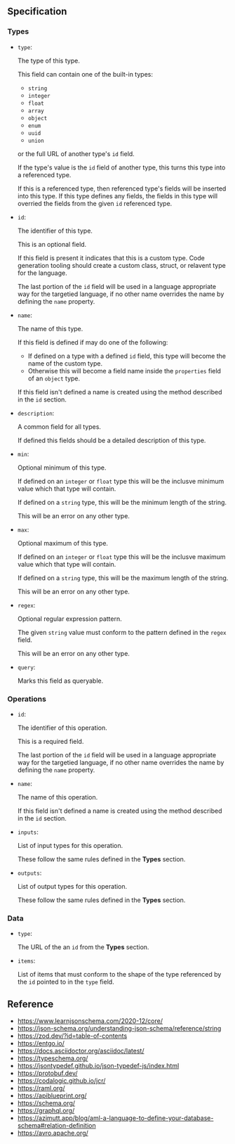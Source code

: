 ## Specification

### Types

-   `type`:

    The type of this type.

    This field can contain one of the built-in types:

    -   `string`
    -   `integer`
    -   `float`
    -   `array`
    -   `object`
    -   `enum`
    -   `uuid`
    -   `union`

    or the full URL of another type's `id` field.

    If the type's value is the `id` field of another type, this turns
    this type into a referenced type.

    If this is a referenced type, then referenced type's fields will
    be inserted into this type. If this type defines any fields, the
    fields in this type will overried the fields from the given `id`
    referenced type.

-   `id`:

    The identifier of this type.

    This is an optional field.

    If this field is present it indicates that this is a custom type.
    Code generation tooling should create a custom class, struct, or
    relavent type for the language.

    The last portion of the `id` field will be used in a language
    appropriate way for the targetied language, if no other name
    overrides the name by defining the `name` property.

-   `name`:

    The name of this type.

    If this field is defined if may do one of the following:

    -   If defined on a type with a defined `id` field, this type will
        become the name of the custom type.
    -   Otherwise this will become a field name inside the `properties`
        field of an `object` type.

    If this field isn't defined a name is created using the method described
    in the `id` section.

-   `description`:

    A common field for all types.

    If defined this fields should be a detailed description of this
    type.

-   `min`:

    Optional minimum of this type.

    If defined on an `integer` or `float` type this will be the inclusve
    minimum value which that type will contain.

    If defined on a `string` type, this will be the minimum length of
    the string.

    This will be an error on any other type.

-   `max`:

    Optional maximum of this type.

    If defined on an `integer` or `float` type this will be the inclusve
    maximum value which that type will contain.

    If defined on a `string` type, this will be the maximum length of
    the string.

    This will be an error on any other type.

-   `regex`:

    Optional regular expression pattern.

    The given `string` value must conform to the pattern defined in the
    `regex` field.

    This will be an error on any other type.

-   `query`:

    Marks this field as queryable.

### Operations

-   `id`:

    The identifier of this operation.

    This is a required field.

    The last portion of the `id` field will be used in a language
    appropriate way for the targetied language, if no other name
    overrides the name by defining the `name` property.

-   `name`:

    The name of this operation.

    If this field isn't defined a name is created using the method described
    in the `id` section.

-   `inputs`:

    List of input types for this operation.

    These follow the same rules defined in the **Types** section.

-   `outputs`:

    List of output types for this operation.

    These follow the same rules defined in the **Types** section.

### Data

-   `type`:

    The URL of the an `id` from the **Types** section.

-   `items`:

    List of items that must conform to the shape of the type referenced
    by the `id` pointed to in the `type` field.

## Reference

-   https://www.learnjsonschema.com/2020-12/core/
-   https://json-schema.org/understanding-json-schema/reference/string
-   https://zod.dev/?id=table-of-contents
-   https://entgo.io/
-   https://docs.asciidoctor.org/asciidoc/latest/
-   https://typeschema.org/
-   https://jsontypedef.github.io/json-typedef-js/index.html
-   https://protobuf.dev/
-   https://codalogic.github.io/jcr/
-   https://raml.org/
-   https://apiblueprint.org/
-   https://schema.org/
-   https://graphql.org/
-   https://azimutt.app/blog/aml-a-language-to-define-your-database-schema#relation-definition
-   https://avro.apache.org/
